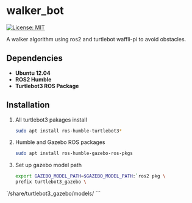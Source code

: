 # walker_bot
[![License: MIT](https://img.shields.io/badge/License-MIT-blue.svg)](https://opensource.org/licenses/MIT)

A walker algorithm using ros2 and turtlebot waffli-pi to avoid obstacles.

## Dependencies

- **Ubuntu 12.04**
- **ROS2 Humble**  
- **Turtlebot3 ROS Package**

## Installation 
1. All turtlebot3 pakages install
    ```bash
    sudo apt install ros-humble-turtlebot3*
    ```
2. Humble and Gazebo ROS packages
    ```bash
    sudo apt install ros-humble-gazebo-ros-pkgs 
    ```
3. Set up gazebo model path 
    ```bash
    export GAZEBO_MODEL_PATH=$GAZEBO_MODEL_PATH:`ros2 pkg \
    prefix turtlebot3_gazebo \
`/share/turtlebot3_gazebo/models/
    ```
